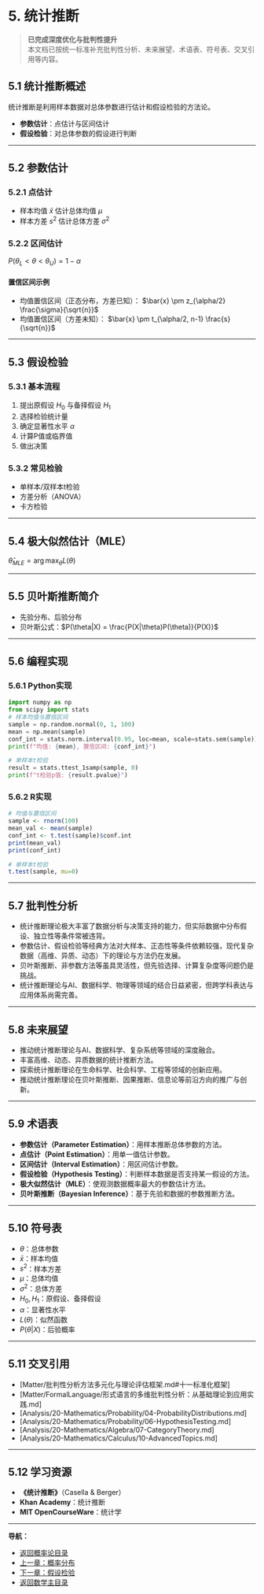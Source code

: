 # 5. 统计推断

> **已完成深度优化与批判性提升**  
> 本文档已按统一标准补充批判性分析、未来展望、术语表、符号表、交叉引用等内容。

## 5.1 统计推断概述

统计推断是利用样本数据对总体参数进行估计和假设检验的方法论。

- **参数估计**：点估计与区间估计
- **假设检验**：对总体参数的假设进行判断

---

## 5.2 参数估计

### 5.2.1 点估计

- 样本均值 $\bar{x}$ 估计总体均值 $\mu$
- 样本方差 $s^2$ 估计总体方差 $\sigma^2$

### 5.2.2 区间估计

$P(\theta_L < \theta < \theta_U) = 1-\alpha$

#### 置信区间示例

- 均值置信区间（正态分布，方差已知）：
  $\bar{x} \pm z_{\alpha/2} \frac{\sigma}{\sqrt{n}}$
- 均值置信区间（方差未知）：
  $\bar{x} \pm t_{\alpha/2, n-1} \frac{s}{\sqrt{n}}$

---

## 5.3 假设检验

### 5.3.1 基本流程

1. 提出原假设 $H_0$ 与备择假设 $H_1$
2. 选择检验统计量
3. 确定显著性水平 $\alpha$
4. 计算P值或临界值
5. 做出决策

### 5.3.2 常见检验

- 单样本/双样本t检验
- 方差分析（ANOVA）
- 卡方检验

---

## 5.4 极大似然估计（MLE）

$\hat{\theta}_{MLE} = \arg\max_{\theta} L(\theta)$

---

## 5.5 贝叶斯推断简介

- 先验分布、后验分布
- 贝叶斯公式：$P(\theta|X) = \frac{P(X|\theta)P(\theta)}{P(X)}$

---

## 5.6 编程实现

### 5.6.1 Python实现

```python
import numpy as np
from scipy import stats
# 样本均值与置信区间
sample = np.random.normal(0, 1, 100)
mean = np.mean(sample)
conf_int = stats.norm.interval(0.95, loc=mean, scale=stats.sem(sample))
print(f"均值: {mean}, 置信区间: {conf_int}")

# 单样本t检验
result = stats.ttest_1samp(sample, 0)
print(f"t检验p值: {result.pvalue}")
```

### 5.6.2 R实现

```r
# 均值与置信区间
sample <- rnorm(100)
mean_val <- mean(sample)
conf_int <- t.test(sample)$conf.int
print(mean_val)
print(conf_int)

# 单样本t检验
t.test(sample, mu=0)
```

---

## 5.7 批判性分析

- 统计推断理论极大丰富了数据分析与决策支持的能力，但实际数据中分布假设、独立性等条件常被违背。
- 参数估计、假设检验等经典方法对大样本、正态性等条件依赖较强，现代复杂数据（高维、异质、动态）下的理论与方法仍在发展。
- 贝叶斯推断、非参数方法等虽具灵活性，但先验选择、计算复杂度等问题仍是挑战。
- 统计推断理论与AI、数据科学、物理等领域的结合日益紧密，但跨学科表达与应用体系尚需完善。

---

## 5.8 未来展望

- 推动统计推断理论与AI、数据科学、复杂系统等领域的深度融合。
- 丰富高维、动态、异质数据的统计推断方法。
- 探索统计推断理论在生命科学、社会科学、工程等领域的创新应用。
- 推动统计推断理论在贝叶斯推断、因果推断、信息论等前沿方向的推广与创新。

---

## 5.9 术语表

- **参数估计（Parameter Estimation）**：用样本推断总体参数的方法。
- **点估计（Point Estimation）**：用单一值估计参数。
- **区间估计（Interval Estimation）**：用区间估计参数。
- **假设检验（Hypothesis Testing）**：判断样本数据是否支持某一假设的方法。
- **极大似然估计（MLE）**：使观测数据概率最大的参数估计方法。
- **贝叶斯推断（Bayesian Inference）**：基于先验和数据的参数推断方法。

---

## 5.10 符号表

- $\theta$：总体参数
- $\bar{x}$：样本均值
- $s^2$：样本方差
- $\mu$：总体均值
- $\sigma^2$：总体方差
- $H_0, H_1$：原假设、备择假设
- $\alpha$：显著性水平
- $L(\theta)$：似然函数
- $P(\theta|X)$：后验概率

---

## 5.11 交叉引用

- [Matter/批判性分析方法多元化与理论评估框架.md#十一标准化框架]
- [Matter/FormalLanguage/形式语言的多维批判性分析：从基础理论到应用实践.md]
- [Analysis/20-Mathematics/Probability/04-ProbabilityDistributions.md]
- [Analysis/20-Mathematics/Probability/06-HypothesisTesting.md]
- [Analysis/20-Mathematics/Algebra/07-CategoryTheory.md]
- [Analysis/20-Mathematics/Calculus/10-AdvancedTopics.md]

---

## 5.12 学习资源

- **《统计推断》**（Casella & Berger）
- **Khan Academy**：统计推断
- **MIT OpenCourseWare**：统计学

---
**导航：**

- [返回概率论目录](README.md)
- [上一章：概率分布](04-ProbabilityDistributions.md)
- [下一章：假设检验](06-HypothesisTesting.md)
- [返回数学主目录](../README.md)
